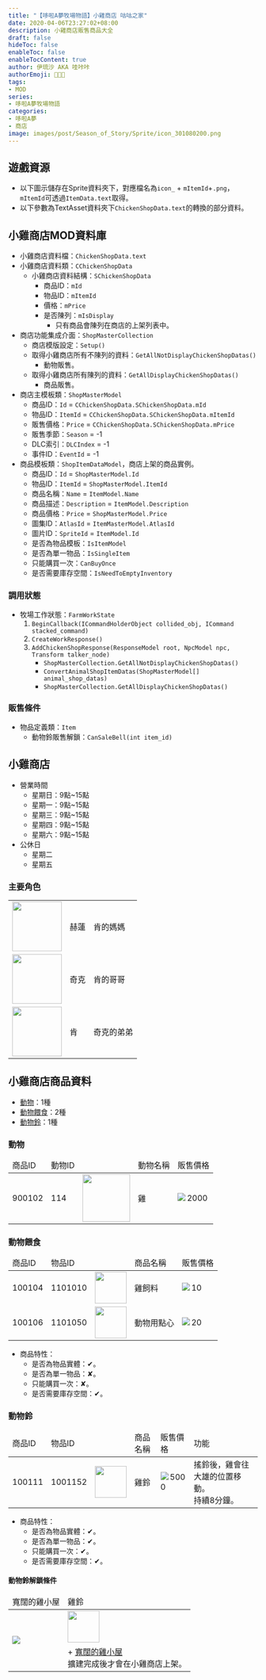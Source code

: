 ```yaml
---
title: "【哆啦A夢牧場物語】小雞商店 咕咕之家"
date: 2020-04-06T23:27:02+08:00
description: 小雞商店販售商品大全
draft: false
hideToc: false
enableToc: false
enableTocContent: true
author: 伊琉沙 AKA 哇咔咔
authorEmoji: 👩🏿‍🚀
tags: 
- MOD
series:
- 哆啦A夢牧場物語
categories:
- 哆啦A夢
- 商店
image: images/post/Season_of_Story/Sprite/icon_301080200.png
---
```

## 遊戲資源
+ 以下圖示儲存在Sprite資料夾下，對應檔名為`icon_` + `mItemId`+`.png`，`mItemId`可透過`ItemData.text`取得。
+ 以下參數為TextAsset資料夾下`ChickenShopData.text`的轉換的部分資料。

## 小雞商店MOD資料庫
+ 小雞商店資料檔：`ChickenShopData.text`
+ 小雞商店資料類：`CChickenShopData`
    + 小雞商店資料結構：`SChickenShopData`
        + 商品ID：`mId`
        + 物品ID：`mItemId`
        + 價格：`mPrice`
        + 是否陳列：`mIsDisplay`
            + 只有商品會陳列在商店的上架列表中。
+ 商店功能集成介面：`ShopMasterCollection`
    + 商店模版設定：`Setup()`
    + 取得小雞商店所有不陳列的資料：`GetAllNotDisplayChickenShopDatas()`
        + 動物販售。
    + 取得小雞商店所有陳列的資料：`GetAllDisplayChickenShopDatas()`
        + 商品販售。
+ 商店主模板類：`ShopMasterModel`
    + 商品ID：`Id` = `CChickenShopData.SChickenShopData.mId`
    + 物品ID：`ItemId` = `CChickenShopData.SChickenShopData.mItemId`
    + 販售價格：`Price` = `CChickenShopData.SChickenShopData.mPrice`
    + 販售季節：`Season` = -1
    + DLC索引：`DLCIndex` = -1
    + 事件ID：`EventId` = -1
+ 商品模板類：`ShopItemDataModel`，商店上架的商品實例。
    + 商品ID：`Id` = `ShopMasterModel.Id`
    + 物品ID：`ItemId` = `ShopMasterModel.ItemId`
    + 商品名稱：`Name` = `ItemModel.Name`
    + 商品描述：`Description` = `ItemModel.Description`
    + 商品價格：`Price` = `ShopMasterModel.Price`
    + 圖集ID：`AtlasId` = `ItemMasterModel.AtlasId`
    + 圖片ID：`SpriteId` = `ItemModel.Id`
    + 是否為物品模板：`IsItemModel`
    + 是否為單一物品：`IsSingleItem`
    + 只能購買一次：`CanBuyOnce`
    + 是否需要庫存空間：`IsNeedToEmptyInventory`

### 調用狀態
+ 牧場工作狀態：`FarmWorkState`
    1. `BeginCallback(ICommandHolderObject collided_obj, ICommand stacked_command)`
    2. `CreateWorkResponse()`
    3. `AddChickenShopResponse(ResponseModel root, NpcModel npc, Transform talker_node)`
        + `ShopMasterCollection.GetAllNotDisplayChickenShopDatas()`
        + `ConvertAnimalShopItemDatas(ShopMasterModel[] animal_shop_datas)`
        + `ShopMasterCollection.GetAllDisplayChickenShopDatas()`

### 販售條件
+ 物品定義類：`Item`
    + 動物鈴販售解鎖：`CanSaleBell(int item_id)`

## 小雞商店
+ 營業時間
    + 星期日：9點~15點
    + 星期一：9點~15點
    + 星期三：9點~15點
    + 星期四：9點~15點
    + 星期六：9點~15點
+ 公休日
    + 星期二
    + 星期五

### 主要角色
<table>
    <tr>
        <td><img width= "100px" src= "/images/post/Season_of_Story/Sprite/icon_201041080.png"></td>
        <td>赫蓮</td>
        <td>肯的媽媽</td>
    </tr>
    <tr>
        <td><img width= "100px" src= "/images/post/Season_of_Story/Sprite/icon_201041090.png"></td>
        <td>奇克</td>
        <td>肯的哥哥</td>
    </tr>
    <tr>
        <td><img width= "100px" src= "/images/post/Season_of_Story/Sprite/icon_201041100.png"></td>
        <td>肯</td>
        <td>奇克的弟弟</td>
    </tr>
</table>

## 小雞商店商品資料
+ [動物](#動物)：1種
+ [動物餵食](#動物餵食)：2種
+ [動物鈴](#動物鈴)：1種

### 動物
<table>
    <thead>
        <tr>
            <td>商品ID</td>
            <td>動物ID</td>
            <td></td>
            <td>動物名稱</td>
            <td>販售價格</td>
        </tr>
    </thead>
    <tbody>
        <tr>
            <td>900102</td>
            <td>114</td>
            <td><img width= "96px" src= "/images/post/Season_of_Story/Sprite/icon_201031140.png"></td>
            <td>雞</td>
            <td><img align="left" src= "/images/post/Season_of_Story/Sprite/Icon_Money_01.png">2000</td>
        </tr>
    </tbody>
</table>

### 動物餵食
<table>
    <thead>
        <tr>
            <td>商品ID</td>
            <td>物品ID</td>
            <td></td>
            <td>商品名稱</td>
            <td>販售價格</td>
        </tr>
    </thead>
    <tbody>
        <tr>
            <td>100104</td>
            <td>1101010</td>
            <td><img width= "64px" src= "/images/post/Season_of_Story/Sprite/icon_1101010.png"></td>
            <td>雞飼料</td>
            <td><img align="left" src= "/images/post/Season_of_Story/Sprite/Icon_Money_01.png">10</td>
        </tr>
        <tr>
            <td>100106</td>
            <td>1101050</td>
            <td><img width= "64px" src= "/images/post/Season_of_Story/Sprite/icon_1101050.png"></td>
            <td>動物用點心</td>
            <td><img align="left" src= "/images/post/Season_of_Story/Sprite/Icon_Money_01.png">20</td>
        </tr>
    </tbody>
</table>

+ 商品特性：
    + 是否為物品實體：✔。
    + 是否為單一物品：✘。
    + 只能購買一次：✘。
    + 是否需要庫存空間：✔。

### 動物鈴
<table>
    <thead>
        <tr>
            <td>商品ID</td>
            <td>物品ID</td>
            <td></td>
            <td>商品名稱</td>
            <td>販售價格</td>
            <td>功能</td>
        </tr>
    </thead>
    <tbody>
        <tr>
            <td>100111</td>
            <td>1001152</td>
            <td><img width= "64px" src= "/images/post/Season_of_Story/Sprite/icon_1001152.png"></td>
            <td>雞鈴</td>
            <td><img align="left" src= "/images/post/Season_of_Story/Sprite/Icon_Money_01.png">5000</td>
            <td>搖鈴後，雞會往大雄的位置移動。<br>持續8分鐘。</td>
        </tr>
    </tbody>
</table>

+ 商品特性：
    + 是否為物品實體：✔。
    + 是否為單一物品：✔。
    + 只能購買一次：✔。
    + 是否需要庫存空間：✔。

#### 動物鈴解鎖條件
<table>
    <thead>
        <tr>
            <td>寬闊的雞小屋</td>
            <td>雞鈴</td>
        </tr>
    </thead>
    <tr>
        <td rowspan="2"><img src= "/images/post/Season_of_Story/Sprite/icon_201080031.png"></td>
        <td><img width= "64px" src= "/images/post/Season_of_Story/Sprite/icon_1001152.png"></td>
    </tr>
    <tr>
        <td>+ <a href="../doraemon-story-shop-hammer-carpenter-shop#擴建雞小屋">寬闊的雞小屋</a><br>擴建完成後才會在小雞商店上架。</td>
    </tr>
</table>